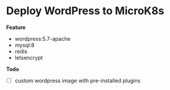 # Deploy WordPress to MicroK8s

**Feature**

- wordpress:5.7-apache
- mysql:8
- redis
- letsencrypt

**Todo**

- [ ] custom wordpress image with pre-installed plugins
